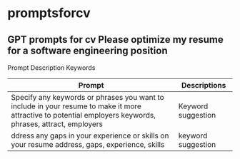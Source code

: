 # promptsforcv
GPT prompts for cv
Please optimize my resume for a software engineering position
----------------------------------------------------------------------------------------------------------------
Prompt	Description	Keywords

| Prompt        |Descriptions   |
| ------------- | ------------- |
| Specify any keywords or phrases you want to include in your resume to make it more attractive to potential employers	keywords, phrases, attract, employers | Keyword suggestion  |
| ddress any gaps in your experience or skills on your resume	address, gaps, experience, skills  |keyword suggestion |
